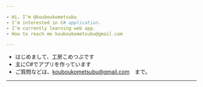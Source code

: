 ```yaml
---

- Hi, I’m @kouboukometsubu
- I’m interested in C# application.
- I’m currently learning web app.
- How to reach me kouboukometsubu@gmail.com

---
```


- はじめまして、工房こめつぶです
- 主にC#でアプリを作っています
- ご質問などは、kouboukometsubu@gmail.com　まで。

---

<!---
kouboukometsubu/kouboukometsubu is a ✨ special ✨ repository because its `README.md` (this file) appears on your GitHub profile.
You can click the Preview link to take a look at your changes.
--->
